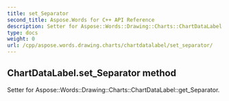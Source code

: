 ```yaml
---
title: set_Separator
second_title: Aspose.Words for C++ API Reference
description: Setter for Aspose::Words::Drawing::Charts::ChartDataLabel::get_Separator. 
type: docs
weight: 0
url: /cpp/aspose.words.drawing.charts/chartdatalabel/set_separator/
---
```

## ChartDataLabel.set_Separator method


Setter for Aspose::Words::Drawing::Charts::ChartDataLabel::get_Separator. 


